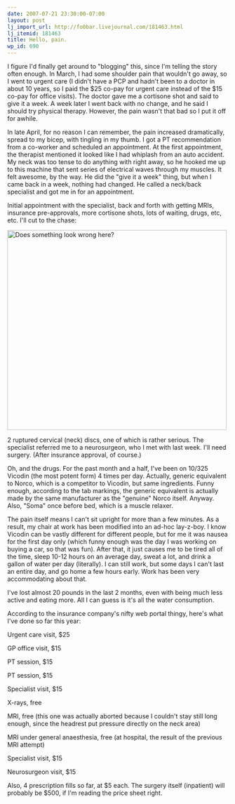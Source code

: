 ```yaml
---
date: 2007-07-21 23:30:00-07:00
layout: post
lj_import_url: http://fo0bar.livejournal.com/181463.html
lj_itemid: 181463
title: Hello, pain.
wp_id: 690
---
```

I figure I'd finally get around to "blogging" this, since I'm telling the story often enough. In March, I had some shoulder pain that wouldn't go away, so I went to urgent care (I didn't have a PCP and hadn't been to a doctor in about 10 years, so I paid the $25 co-pay for urgent care instead of the $15 co-pay for office visits). The doctor gave me a cortisone shot and said to give it a week. A week later I went back with no change, and he said I should try physical therapy. However, the pain wasn't that bad so I put it off for awhile.

In late April, for no reason I can remember, the pain increased dramatically, spread to my bicep, with tingling in my thumb. I got a PT recommendation from a co-worker and scheduled an appointment. At the first appointment, the therapist mentioned it looked like I had whiplash from an auto accident. My neck was too tense to do anything with right away, so he hooked me up to this machine that sent series of electrical waves through my muscles. It felt awesome, by the way. He did the "give it a week" thing, but when I came back in a week, nothing had changed. He called a neck/back specialist and got me in for an appointment.

Initial appointment with the specialist, back and forth with getting MRIs, insurance pre-approvals, more cortisone shots, lots of waiting, drugs, etc, etc. I'll cut to the chase:

[<img src="https://farm2.static.flickr.com/1221/840610955_7a6ae5ed1f.jpg" width="500" height="456" alt="Does something look wrong here?" />](https://www.flickr.com/photos/fo0bar/840610955/ "Photo Sharing")

2 ruptured cervical (neck) discs, one of which is rather serious. The specialist referred me to a neurosurgeon, who I met with last week. I'll need surgery. (After insurance approval, of course.)

Oh, and the drugs. For the past month and a half, I've been on 10/325 Vicodin (the most potent form) 4 times per day. Actually, generic equivalent to Norco, which is a competitor to Vicodin, but same ingredients. Funny enough, according to the tab markings, the generic equivalent is actually made by the same manufacturer as the "genuine" Norco itself. Anyway. Also, "Soma" once before bed, which is a muscle relaxer.

The pain itself means I can't sit upright for more than a few minutes. As a result, my chair at work has been modified into an ad-hoc lay-z-boy. I know Vicodin can be vastly different for different people, but for me it was nausea for the first day only (which funny enough was the day I was working on buying a car, so that was fun). After that, it just causes me to be tired all of the time, sleep 10-12 hours on an average day, sweat a lot, and drink a gallon of water per day (literally). I can still work, but some days I can't last an entire day, and go home a few hours early. Work has been very accommodating about that.

I've lost almost 20 pounds in the last 2 months, even with being much less active and eating more. All I can guess is it's all the water consumption.

According to the insurance company's nifty web portal thingy, here's what I've done so far this year:

Urgent care visit, $25
  
GP office visit, $15
  
PT session, $15
  
PT session, $15
  
Specialist visit, $15
  
X-rays, free
  
MRI, free (this one was actually aborted because I couldn't stay still long enough, since the headrest put pressure directly on the neck area)
  
MRI under general anaesthesia, free (at hospital, the result of the previous MRI attempt)
  
Specialist visit, $15
  
Neurosurgeon visit, $15

Also, 4 prescription fills so far, at $5 each. The surgery itself (inpatient) will probably be $500, if I'm reading the price sheet right.
